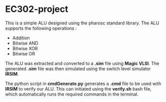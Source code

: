 # EC302-project

This is a simple ALU designed using the pharosc standard library. The ALU supports the following operations :

- Addition
- Bitwise AND
- Bitwise XOR
- Bitwise OR

The ALU was extracted and converted to a **.sim** file using **Magic VLSI**. The generated **.sim** file was then simulated using the switch level simulator **IRSIM**.

The python script in **cmdGenerate.py** generates a **.cmd** file to be used with **IRSIM** to verify our ALU. This can initiated using the **verify.sh** bash file, which automatically runs the required commands in the terminal.